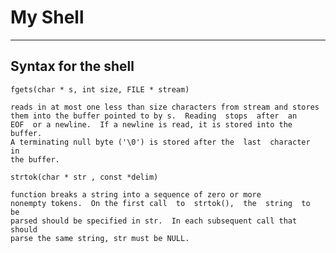 # My Shell
---

## Syntax for the shell 

`fgets(char * s, int size, FILE * stream)`

    reads in at most one less than size characters from stream and stores them into the buffer pointed to by s.  Reading  stops  after  an
    EOF  or a newline.  If a newline is read, it is stored into the buffer.
    A terminating null byte ('\0') is stored after the  last  character  in
    the buffer.

`strtok(char * str , const *delim)`

    function breaks a string into a sequence of zero or more
    nonempty tokens.  On the first call  to  strtok(),  the  string  to  be
    parsed should be specified in str.  In each subsequent call that should
    parse the same string, str must be NULL.
